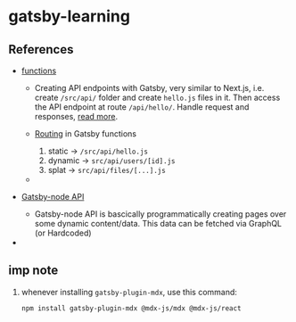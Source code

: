 # gatsby-learning


## References

*   [functions](https://www.gatsbyjs.com/docs/reference/functions/)

    *   Creating API endpoints with Gatsby, very similar to Next.js, i.e. create `/src/api/` folder and create `hello.js` files in it. Then access the API endpoint at route `/api/hello/`.
        Handle request and responses, [read more](https://www.gatsbyjs.com/docs/reference/functions/getting-started/).

    *   [Routing](https://www.gatsbyjs.com/docs/reference/functions/routing/) in Gatsby functions
        1.  static -> `/src/api/hello.js`
        2.  dynamic -> `src/api/users/[id].js`
        3.  splat -> `src/api/files/[...].js`

    *   

*   [Gatsby-node API](https://www.gatsbyjs.com/docs/reference/config-files/gatsby-node/)

    *   Gatsby-node API is bascically programmatically creating pages over some dynamic content/data.
        This data can be fetched via GraphQL (or Hardcoded)

*   





## imp note

1.  whenever installing `gatsby-plugin-mdx`, use this command:
    ```sh
    npm install gatsby-plugin-mdx @mdx-js/mdx @mdx-js/react
    ```
